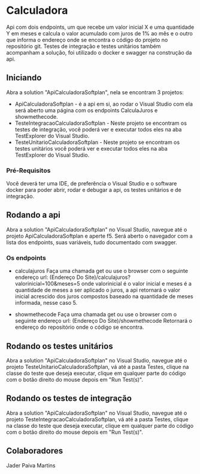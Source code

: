 ﻿# Calculadora

Api com dois endpoints, um que recebe um valor inicial X e uma quantidade Y em meses e calcula o valor acumulado com juros de 1% ao mês
e o outro que informa o endereço onde se encontra o código do projeto no repositório git. Testes de integração e testes unitários também acompanham a solução, foi utilizado o docker e swagger
na construção da api. 

## Iniciando

Abra a solution "ApiCalculadoraSoftplan", nela se encontram 3 projetos:
* ApiCalculadoraSoftplan - é a api em si, ao rodar o Visual Studio com ela será aberto uma página com os endpoints CalculaJuros e showmethecode.
* TesteIntegracaoCalculadoraSoftplan - Neste projeto se encontram os testes de integração, você poderá ver e executar todos eles na aba TestExplorer do Visual Studio.
* TesteUnitarioCalculadoraSoftplan - Neste projeto se encontram os testes unitários você poderá ver e executar todos eles na aba TestExplorer do Visual Studio.

### Pré-Requisitos

Você deverá ter uma IDE, de preferência o Visual Studio e o software docker para poder abrir, rodar e debugar a api, os testes unitários e de integração.  

## Rodando a api

Abra a solution "ApiCalculadoraSoftplan" no Visual Studio, navegue até o projeto ApiCalculadoraSoftplan e aperte f5. Será aberto o navegador com a lista dos endpoints,
suas variáveis, tudo documentado com swagger.
### Os endpoints

* calculajuros
Faça uma chamada get ou use o browser com o seguinte endereço url:
(Endereço Do Site)/calculajuros?valorinicial=100&meses=5
onde valorinicial é o valor inicial e meses é a quantidade de meses a ser aplicado o juros, a api retornará o valor inicial acrescido dos
juros compostos baseado na quantidade de meses informada, nesse caso 5.

* showmethecode
Faça uma chamada get ou use o browser com o seguinte endereço url:
(Endereço Do Site)/showmethecode
Retornará o endereço do repositório onde o código se encontra.

## Rodando os testes unitários

Abra a solution "ApiCalculadoraSoftplan" no Visual Studio, navegue até o projeto TesteUnitarioCalculadoraSoftplan, vá até a pasta Testes, clique na classe do teste que
deseja executar, clique em qualquer parte do código com o botão direito do mouse depois em "Run Test(s)".

## Rodando os testes de integração

Abra a solution "ApiCalculadoraSoftplan" no Visual Studio, navegue até o projeto TesteIntegracaoCalculadoraSoftplan, vá até a pasta Testes, clique na classe do teste que
deseja executar, clique em qualquer parte do código com o botão direito do mouse depois em "Run Test(s)".

## Colaboradores
Jader Paiva Martins